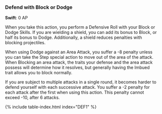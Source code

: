 ### Defend with Block or Dodge
**Swift**: 0 AP

When you take this action, you perform a Defensive Roll with your Block or Dodge Skills. If you are wielding a shield, you can add its bonus to Block, or half its bonus to Dodge. Additionally, a shield reduces penalties with blocking projectiles.

When using Dodge against an Area Attack, you suffer a -8 penalty unless you can take the Step special action to move out of the area of the attack. When Blocking an area attack, the traits your defense and the area attack possess will determine how it resolves, but generally having the Imbued trait allows you to block normally.

If you are subject to multiple attacks in a single round, it becomes harder to defend yourself with each successive attack. You suffer a -2 penalty for each attack after the first when using this action. This penalty cannot exceed -10, after 6 attacks.

{% include table-index.html index="DEF1" %}
